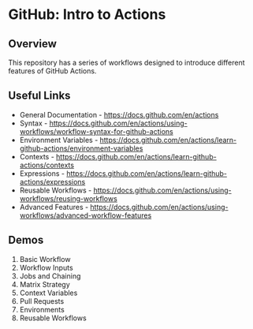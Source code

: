 # GitHub: Intro to Actions

## Overview
This repository has a series of workflows designed to introduce different features of GitHub Actions.

## Useful Links
- General Documentation - https://docs.github.com/en/actions
- Syntax - https://docs.github.com/en/actions/using-workflows/workflow-syntax-for-github-actions
- Environment Variables - https://docs.github.com/en/actions/learn-github-actions/environment-variables
- Contexts - https://docs.github.com/en/actions/learn-github-actions/contexts
- Expressions - https://docs.github.com/en/actions/learn-github-actions/expressions
- Reusable Workflows - https://docs.github.com/en/actions/using-workflows/reusing-workflows
- Advanced Features - https://docs.github.com/en/actions/using-workflows/advanced-workflow-features

## Demos
1. Basic Workflow
1. Workflow Inputs
1. Jobs and Chaining
1. Matrix Strategy
1. Context Variables
1. Pull Requests
1. Environments
2. Reusable Workflows
